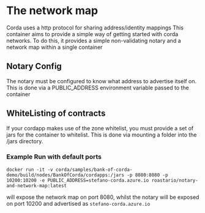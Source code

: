 # The network map
Corda uses a http protocol for sharing address/identity mappings
This container aims to provide a simple way of getting started with corda networks. 
To do this, it provides a simple non-validating notary and a network map within a single container

## Notary Config
The notary must be configured to know what address to advertise itself on. 
This is done via a PUBLIC_ADDRESS environment variable passed to the container

## WhiteListing of contracts
If your cordapp makes use of the zone whitelist, you must provide a set of jars for the container to whitelist. 
This is done via mounting a folder into the /jars directory. 


### Example Run with default ports
 
```$xslt
docker run -it -v corda/samples/bank-of-corda-demo/build/nodes/BankOfCorda/cordapps:/jars -p 8080:8080 -p 10200:10200 -e PUBLIC_ADDRESS=stefano-corda.azure.io roastario/notary-and-network-map:latest 
```

will expose the network map on port 8080, whilst the notary will be exposed on port 10200 and advertised as `stefano-corda.azure.io`
